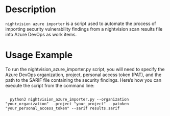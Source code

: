 # Description
`nightvision azure importer` is a script used to automate the process of importing security vulnerability findings from a nightvision scan results file into Azure DevOps as work items.

# Usage Example

To run the nightvision_azure_importer.py script, you will need to specify the Azure DevOps organization, project, personal access token (PAT), and the path to the SARIF file containing the security findings. Here’s how you can execute the script from the command line:

  ```

    python3 nightvision_azure_importer.py --organization "your_organization" --project "your_project" --patoken "your_personal_access_token" --sarif results.sarif

  ```
